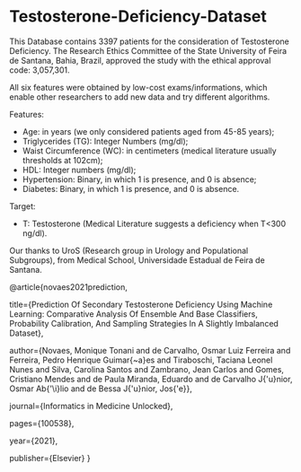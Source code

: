 # Testosterone-Deficiency-Dataset

This Database contains 3397 patients for the consideration of Testosterone Deficiency.
The Research Ethics Committee of the State University of Feira de Santana, Bahia, Brazil, approved the study with the ethical approval code: 3,057,301.

All six features were obtained by low-cost exams/informations, which enable other researchers to add new data and try different algorithms.

Features:
- Age: in years (we only considered patients aged from 45-85 years);
- Triglycerides (TG): Integer Numbers (mg/dl);
- Waist Circumference (WC): in centimeters (medical literature usually thresholds at 102cm);
- HDL: Integer numbers (mg/dl);
- Hypertension: Binary, in which 1 is presence, and 0 is absence;
- Diabetes: Binary, in which 1 is presence, and 0 is absence.

Target:
- T: Testosterone (Medical Literature suggests a deficiency when T<300 ng/dl).

Our thanks to UroS (Research group in Urology and Populational Subgroups), from Medical School, Universidade Estadual de Feira de Santana.

@article{novaes2021prediction,

  title={Prediction Of Secondary Testosterone Deficiency Using Machine Learning: Comparative Analysis Of Ensemble And Base Classifiers, Probability Calibration, And Sampling Strategies In A Slightly Imbalanced Dataset},
  
  author={Novaes, Monique Tonani and de Carvalho, Osmar Luiz Ferreira and Ferreira, Pedro Henrique Guimar{\~a}es and Tiraboschi, Taciana Leonel Nunes and Silva, Carolina Santos and Zambrano, Jean Carlos and Gomes, Cristiano Mendes and de Paula Miranda, Eduardo and de Carvalho J{\'u}nior, Osmar Ab{\'\i}lio and de Bessa J{\'u}nior, Jos{\'e}},
  
  journal={Informatics in Medicine Unlocked},
  
  pages={100538},
  
  year={2021},
  
  publisher={Elsevier}
}
